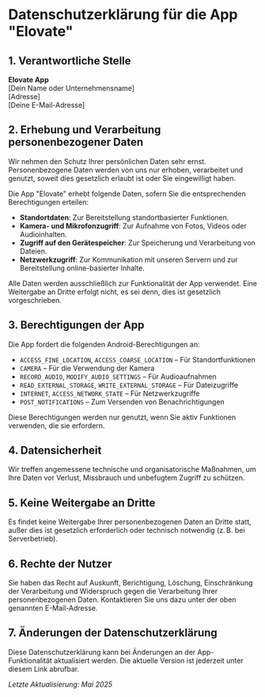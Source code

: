 # Datenschutzerklärung für die App "Elovate"

## 1. Verantwortliche Stelle

**Elovate App**  
[Dein Name oder Unternehmensname]  
[Adresse]  
[Deine E-Mail-Adresse]

## 2. Erhebung und Verarbeitung personenbezogener Daten

Wir nehmen den Schutz Ihrer persönlichen Daten sehr ernst. Personenbezogene Daten werden von uns nur erhoben, verarbeitet und genutzt, soweit dies gesetzlich erlaubt ist oder Sie eingewilligt haben.

Die App "Elovate" erhebt folgende Daten, sofern Sie die entsprechenden Berechtigungen erteilen:

- **Standortdaten**: Zur Bereitstellung standortbasierter Funktionen.
- **Kamera- und Mikrofonzugriff**: Zur Aufnahme von Fotos, Videos oder Audioinhalten.
- **Zugriff auf den Gerätespeicher**: Zur Speicherung und Verarbeitung von Dateien.
- **Netzwerkzugriff**: Zur Kommunikation mit unseren Servern und zur Bereitstellung online-basierter Inhalte.

Alle Daten werden ausschließlich zur Funktionalität der App verwendet. Eine Weitergabe an Dritte erfolgt nicht, es sei denn, dies ist gesetzlich vorgeschrieben.

## 3. Berechtigungen der App

Die App fordert die folgenden Android-Berechtigungen an:

- `ACCESS_FINE_LOCATION`, `ACCESS_COARSE_LOCATION` – Für Standortfunktionen
- `CAMERA` – Für die Verwendung der Kamera
- `RECORD_AUDIO`, `MODIFY_AUDIO_SETTINGS` – Für Audioaufnahmen
- `READ_EXTERNAL_STORAGE`, `WRITE_EXTERNAL_STORAGE` – Für Dateizugriffe
- `INTERNET`, `ACCESS_NETWORK_STATE` – Für Netzwerkzugriffe
- `POST_NOTIFICATIONS` – Zum Versenden von Benachrichtigungen

Diese Berechtigungen werden nur genutzt, wenn Sie aktiv Funktionen verwenden, die sie erfordern.

## 4. Datensicherheit

Wir treffen angemessene technische und organisatorische Maßnahmen, um Ihre Daten vor Verlust, Missbrauch und unbefugtem Zugriff zu schützen.

## 5. Keine Weitergabe an Dritte

Es findet keine Weitergabe Ihrer personenbezogenen Daten an Dritte statt, außer dies ist gesetzlich erforderlich oder technisch notwendig (z. B. bei Serverbetrieb).

## 6. Rechte der Nutzer

Sie haben das Recht auf Auskunft, Berichtigung, Löschung, Einschränkung der Verarbeitung und Widerspruch gegen die Verarbeitung Ihrer personenbezogenen Daten. Kontaktieren Sie uns dazu unter der oben genannten E-Mail-Adresse.

## 7. Änderungen der Datenschutzerklärung

Diese Datenschutzerklärung kann bei Änderungen an der App-Funktionalität aktualisiert werden. Die aktuelle Version ist jederzeit unter diesem Link abrufbar.

*Letzte Aktualisierung: Mai 2025*
